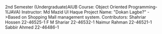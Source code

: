 2nd Semester (Undergraduate)AIUB
Course: Object Oriented Programming-1(JAVA)
Instructor: Md Mazid Ul Haque
Project Name: "Dokan Lagbe?" ->Based on Shopping Mall management system.
Contributors:
Shahriar Hossen 22-46525-1
F M Shariar 22-46532-1
Naimur Rahman 22-46521-1
Sabbir Ahmed 22-46486-1
